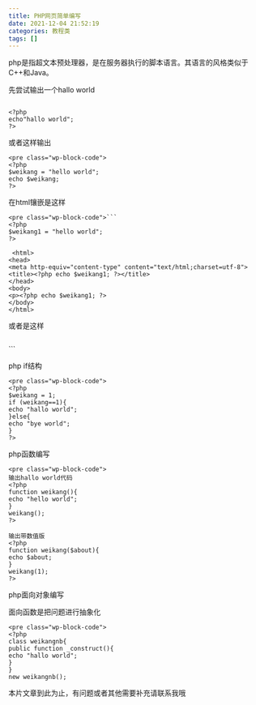 ```yaml
---
title: PHP网页简单编写
date: 2021-12-04 21:52:19
categories: 教程类
tags: []
---
```


>
php是指超文本预处理器，是在服务器执行的脚本语言。其语言的风格类似于C++和Java。

先尝试输出一个hallo world

```

<?php
echo"hallo world";
?>
```

或者这样输出

```
<pre class="wp-block-code">
<?php
$weikang = "hello world";
echo $weikang;
?>
```

在html镶嵌是这样

```
<pre class="wp-block-code">```
<?php
$weikang1 = "hello world";
?>

 <html>
<head>
<meta http-equiv="content-type" content="text/html;charset=utf-8">
<title><?php echo $weikang1; ?></title>
</head>
<body>
<p><?php echo $weikang1; ?>
</body>
</html>
```

或者是这样

```
```
<?php
$weikang1 = "hello world";
?>

 <html>
<head>
<meta http-equiv="content-type" content="text/html;charset=utf-8">
<title><?=$weikang1; ?></title>
</head>
<body>
<p><?=$weikang1; ?>
</body>
</html>
```

php if结构

```
<pre class="wp-block-code">
<?php
$weikang = 1;
if (weikang==1){
echo "hallo world";
}else{
echo "bye world";
}
?>
```

php函数编写

```
<pre class="wp-block-code">
输出hallo world代码
<?php
function weikang(){
echo "hello world";
}
weikang();
?>

输出带数值版
<?php
function weikang($about){
echo $about;
}
weikang(1);
?>
```

php面向对象编写

面向函数是把问题进行抽象化

```
<pre class="wp-block-code">
<?php
class weikangnb{
public function _construct(){
echo "hallo world";
}
}
new weikangnb();
```

本片文章到此为止，有问题或者其他需要补充请联系我哦

